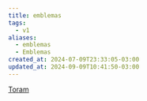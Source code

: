 ```yaml
---
title: emblemas
tags:
  - v1
aliases:
  - emblemas
  - Emblemas
created_at: 2024-07-09T23:33:05-03:00
updated_at: 2024-09-09T10:41:50-03:00
---
```


[Toram](../../../../atomos/2024/07/26/Toram.md)
